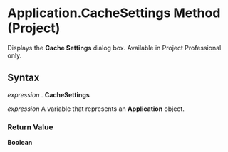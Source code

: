
# Application.CacheSettings Method (Project)

Displays the  **Cache Settings** dialog box. Available in Project Professional only.


## Syntax

 _expression_ . **CacheSettings**

 _expression_ A variable that represents an **Application** object.


### Return Value

 **Boolean**

